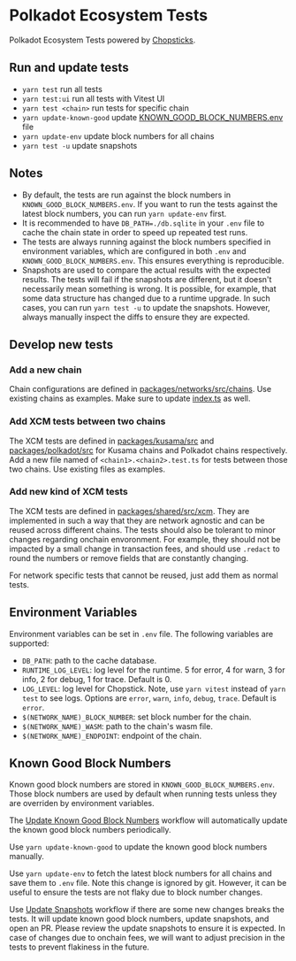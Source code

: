 # Polkadot Ecosystem Tests

Polkadot Ecosystem Tests powered by [Chopsticks](http://github.com/AcalaNetwork/chopsticks).

## Run and update tests

- `yarn test` run all tests
- `yarn test:ui` run all tests with Vitest UI
- `yarn test <chain>` run tests for specific chain
- `yarn update-known-good` update [KNOWN_GOOD_BLOCK_NUMBERS.env](./KNOWN_GOOD_BLOCK_NUMBERS.env) file
- `yarn update-env` update block numbers for all chains
- `yarn test -u` update snapshots

## Notes

- By default, the tests are run against the block numbers in `KNOWN_GOOD_BLOCK_NUMBERS.env`. If you want to run the tests against the latest block numbers, you can run `yarn update-env` first.
- It is recommended to have `DB_PATH=./db.sqlite` in your `.env` file to cache the chain state in order to speed up repeated test runs.
- The tests are always running against the block numbers specified in environment variables, which are configured in both `.env` and `KNOWN_GOOD_BLOCK_NUMBERS.env`. This ensures everything is reproducible.
- Snapshots are used to compare the actual results with the expected results. The tests will fail if the snapshots are different, but it doesn't necessarily mean something is wrong. It is possible, for example, that some data structure has changed due to a runtime upgrade. In such cases, you can run `yarn test -u` to update the snapshots. However, always manually inspect the diffs to ensure they are expected.

## Develop new tests

### Add a new chain

Chain configurations are defined in [packages/networks/src/chains](packages/networks/src/chains). Use existing chains as examples. Make sure to update [index.ts](packages/networks/src/chains/index.ts) as well.

### Add XCM tests between two chains

The XCM tests are defined in [packages/kusama/src](packages/kusama/src) and [packages/polkadot/src](packages/polkadot/src) for Kusama chains and Polkadot chains respectively.
Add a new file named of `<chain1>.<chain2>.test.ts` for tests between those two chains. Use existing files as examples.

### Add new kind of XCM tests

The XCM tests are defined in [packages/shared/src/xcm](packages/shared/src/xcm). They are implemented in such a way that they are network agnostic and can be reused across different chains. The tests should also be tolerant to minor changes regarding onchain envoronment. For example, they should not be impacted by a small change in transaction fees, and should use `.redact` to round the numbers or remove fields that are constantly changing.

For network specific tests that cannot be reused, just add them as normal tests.

## Environment Variables

Environment variables can be set in `.env` file. The following variables are supported:

- `DB_PATH`: path to the cache database.
- `RUNTIME_LOG_LEVEL`: log level for the runtime. 5 for error, 4 for warn, 3 for info, 2 for debug, 1 for trace. Default is 0.
- `LOG_LEVEL`: log level for Chopstick. Note, use `yarn vitest` instead of `yarn test` to see logs. Options are `error`, `warn`, `info`, `debug`, `trace`. Default is `error`.
- `$(NETWORK_NAME)_BLOCK_NUMBER`: set block number for the chain.
- `$(NETWORK_NAME)_WASM`: path to the chain's wasm file.
- `$(NETWORK_NAME)_ENDPOINT`: endpoint of the chain.

## Known Good Block Numbers

Known good block numbers are stored in `KNOWN_GOOD_BLOCK_NUMBERS.env`. Those block numbers are used by default when running tests unless they are overriden by environment variables.

The [Update Known Good Block Numbers](https://github.com/open-web3-stack/polkadot-ecosystem-tests/actions/workflows/update-known-good.yml) workflow will automatically update the known good block numbers periodically.

Use `yarn update-known-good` to update the known good block numbers manually.

Use `yarn update-env` to fetch the latest block numbers for all chains and save them to `.env` file. Note this change is ignored by git. However, it can be useful to ensure the tests are not flaky due to block number changes.

Use [Update Snapshots](https://github.com/open-web3-stack/polkadot-ecosystem-tests/actions/workflows/update-snapshot.yml) workflow if there are some new changes breaks the tests.
It will update known good block numbers, update snapshots, and open an PR. Please review the update snapshots to ensure it is expected.
In case of changes due to onchain fees, we will want to adjust precision in the tests to prevent flakiness in the future.
